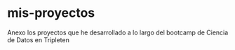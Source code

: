 # mis-proyectos
Anexo los proyectos que he desarrollado a lo largo del bootcamp de Ciencia de Datos en Tripleten
